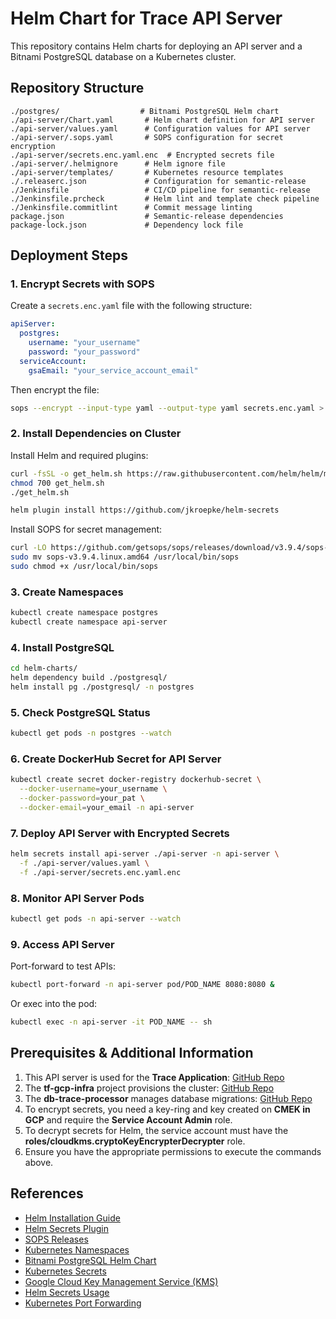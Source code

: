 # Helm Chart for Trace API Server

This repository contains Helm charts for deploying an API server and a Bitnami PostgreSQL database on a Kubernetes cluster. 

## Repository Structure
```
./postgres/                  # Bitnami PostgreSQL Helm chart
./api-server/Chart.yaml       # Helm chart definition for API server
./api-server/values.yaml      # Configuration values for API server
./api-server/.sops.yaml       # SOPS configuration for secret encryption
./api-server/secrets.enc.yaml.enc  # Encrypted secrets file
./api-server/.helmignore      # Helm ignore file
./api-server/templates/       # Kubernetes resource templates
./.releaserc.json             # Configuration for semantic-release
./Jenkinsfile                 # CI/CD pipeline for semantic-release
./Jenkinsfile.prcheck         # Helm lint and template check pipeline
./Jenkinsfile.commitlint      # Commit message linting
package.json                  # Semantic-release dependencies
package-lock.json             # Dependency lock file
```

## Deployment Steps

### 1. Encrypt Secrets with SOPS
Create a `secrets.enc.yaml` file with the following structure:
```yaml
apiServer:
  postgres:
    username: "your_username" 
    password: "your_password" 
  serviceAccount:
    gsaEmail: "your_service_account_email"
```

Then encrypt the file:
```sh
sops --encrypt --input-type yaml --output-type yaml secrets.enc.yaml > secrets.enc.yaml.enc
```

### 2. Install Dependencies on Cluster
Install Helm and required plugins:
```sh
curl -fsSL -o get_helm.sh https://raw.githubusercontent.com/helm/helm/main/scripts/get-helm-3
chmod 700 get_helm.sh
./get_helm.sh

helm plugin install https://github.com/jkroepke/helm-secrets
```

Install SOPS for secret management:
```sh
curl -LO https://github.com/getsops/sops/releases/download/v3.9.4/sops-v3.9.4.linux.amd64
sudo mv sops-v3.9.4.linux.amd64 /usr/local/bin/sops
sudo chmod +x /usr/local/bin/sops
```

### 3. Create Namespaces
```sh
kubectl create namespace postgres
kubectl create namespace api-server
```

### 4. Install PostgreSQL
```sh
cd helm-charts/
helm dependency build ./postgresql/
helm install pg ./postgresql/ -n postgres
```

### 5. Check PostgreSQL Status
```sh
kubectl get pods -n postgres --watch
```

### 6. Create DockerHub Secret for API Server
```sh
kubectl create secret docker-registry dockerhub-secret \
  --docker-username=your_username \
  --docker-password=your_pat \
  --docker-email=your_email -n api-server 
```

### 7. Deploy API Server with Encrypted Secrets
```sh
helm secrets install api-server ./api-server -n api-server \
  -f ./api-server/values.yaml \
  -f ./api-server/secrets.enc.yaml.enc
```

### 8. Monitor API Server Pods
```sh
kubectl get pods -n api-server --watch
```

### 9. Access API Server
Port-forward to test APIs:
```sh
kubectl port-forward -n api-server pod/POD_NAME 8080:8080 &
```
Or exec into the pod:
```sh
kubectl exec -n api-server -it POD_NAME -- sh
```

## Prerequisites & Additional Information

1. This API server is used for the **Trace Application**: [GitHub Repo](https://github.com/cyse7125-sp25-team03/api-server)
2. The **tf-gcp-infra** project provisions the cluster: [GitHub Repo](https://github.com/cyse7125-sp25-team03/tf-gcp-infra)
3. The **db-trace-processor** manages database migrations: [GitHub Repo](https://github.com/cyse7125-sp25-team03/db-trace-processor)
4. To encrypt secrets, you need a key-ring and key created on **CMEK in GCP** and require the **Service Account Admin** role.
5. To decrypt secrets for Helm, the service account must have the **roles/cloudkms.cryptoKeyEncrypterDecrypter** role.
6. Ensure you have the appropriate permissions to execute the commands above.

## References
- [Helm Installation Guide](https://helm.sh/docs/intro/install/)
- [Helm Secrets Plugin](https://github.com/jkroepke/helm-secrets)
- [SOPS Releases](https://github.com/getsops/sops/releases)
- [Kubernetes Namespaces](https://kubernetes.io/docs/concepts/overview/working-with-objects/namespaces/)
- [Bitnami PostgreSQL Helm Chart](https://bitnami.com/stack/postgresql/helm)
- [Kubernetes Secrets](https://kubernetes.io/docs/concepts/configuration/secret/)
- [Google Cloud Key Management Service (KMS)](https://cloud.google.com/kms/docs/)
- [Helm Secrets Usage](https://github.com/jkroepke/helm-secrets#usage)
- [Kubernetes Port Forwarding](https://kubernetes.io/docs/tasks/access-application-cluster/port-forward-access-application/)
